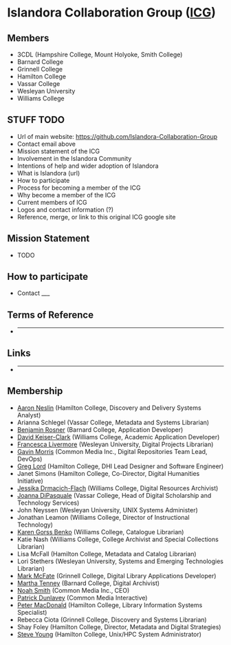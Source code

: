 # Islandora Collaboration Group ([ICG](https://github.com/Islandora-Collaboration-Group))

## Members

* 3CDL (Hampshire College, Mount Holyoke, Smith College)
* Barnard College
* Grinnell College
* Hamilton College
* Vassar College
* Wesleyan University
* Williams College

## STUFF TODO

* Url of main website: https://github.com/Islandora-Collaboration-Group
* Contact email above
* Mission statement of the ICG
* Involvement in the Islandora Community
* Intentions of help and wider adoption of Islandora
* What is Islandora (url)
* How to participate
* Process for becoming a member of the ICG
* Why become a member of the ICG
* Current members of ICG
* Logos and contact information (?)
* Reference, merge, or link to this original ICG google site

## Mission Statement

* TODO

## How to participate

* Contact ___

## Terms of Reference

* ____

## Links
* ____

## Membership

* [Aaron Neslin](https://github.com/aneslin) (Hamilton College, Discovery and Delivery Systems Analyst)
* Arianna Schlegel (Vassar College, Metadata and Systems Librarian)
* [Benjamin Rosner](https://github.com/br2490) (Barnard College, Application Developer)
* [David Keiser-Clark](https://github.com/dwk2) (Williams College, Academic Application Developer)
* [Francesca Livermore](https://github.com/bookishgirl) (Wesleyan University, Digital Projects Librarian)
* [Gavin Morris](https://github.com/g7morris) (Common Media Inc., Digital Repositories Team Lead, DevOps)
* [Greg Lord](https://github.com/gplord) (Hamilton College, DHI Lead Designer and Software Engineer)
* Janet Simons (Hamilton College, Co-Director, Digital Humanities Initiative)
* [Jessika Drmacich-Flach](https://github.com/jgd1) (Williams College, Digital Resources Archivist)
* [Joanna DiPasquale](https://github.com/jjdipasquale) (Vassar College, Head of Digital Scholarship and Technology Services)
* John Neyssen (Wesleyan University, UNIX Systems Administer)
* Jonathan Leamon (Williams College, Director of Instructional Technology)
* [Karen Gorss Benko](https://github.com/kgb1420) (Williams College, Catalogue Librarian)
* Katie Nash (Williams College, College Archivist and Special Collections Librarian)
* Lisa McFall (Hamilton College, Metadata and Catalog Librarian)
* Lori Stethers (Wesleyan University, Systems and Emerging Technologies Librarian)
* [Mark McFate](https://github.com/McFateM) (Grinnell College, Digital Library Applications Developer)
* [Martha Tenney](https://github.com/MarthaTenney) (Barnard College, Digital Archivist)
* [Noah Smith](https://github.com/noahwsmith) (Common Media Inc., CEO)
* [Patrick Dunlavey](https://github.com/patdunlavey) (Common Media Interactive)
* [Peter MacDonald](https://github.com/dhinitiative) (Hamilton College, Library Information Systems Specialist)
* Rebecca Ciota (Grinnell College, Discovery and Systems Librarian)
* Shay Foley (Hamilton College, Director, Metadata and Digital Strategies)
* [Steve Young](https://github.com/hamhpc) (Hamilton College, Unix/HPC System Administrator)
